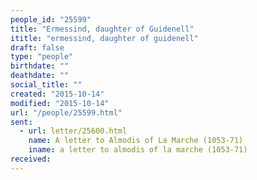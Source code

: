 ```yaml
---
people_id: "25599"
title: "Ermessind, daughter of Guidenell"
ititle: "ermessind, daughter of guidenell"
draft: false
type: "people"
birthdate: ""
deathdate: ""
social_title: ""
created: "2015-10-14"
modified: "2015-10-14"
url: "/people/25599.html"
sent:
  - url: letter/25600.html
    name: A letter to Almodis of La Marche (1053-71)
    iname: a letter to almodis of la marche (1053-71)
received:
---
```

